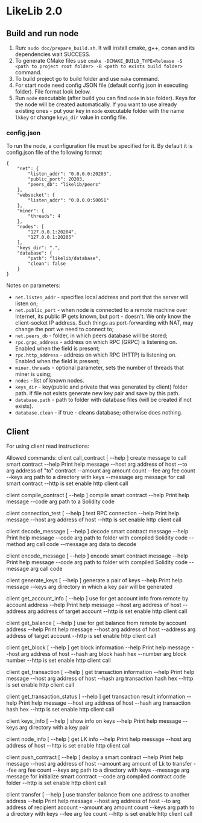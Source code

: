 # LikeLib 2.0


## Build and run node
1. Run: `sudo doc/prepare_build.sh`. It will install cmake, g++, conan and its dependencies wait SUCCESS.
2. To generate CMake files use
`cmake -DCMAKE_BUILD_TYPE=Release -S <path to project root folder> -B <path to exists build folder>` command.
3. To build project go to build folder and use `make` command.
4. For start node need config JSON file (default config.json in executing folder). File format look below.
5. Run `node` executable (after build you can find `node` in `bin` folder).
Keys for the node will be created automatically. If you want to use already existing ones - put
your key in `node` executable folder with the name `lkkey` or change `keys_dir` value in config file.

### config.json
To run the node, a configuration file must be specified for it.
By default it is config.json file of the following format:

```
{
    "net": {
        "listen_addr": "0.0.0.0:20203",
        "public_port": 20203,
        "peers_db": "likelib/peers"
    },
    "websocket": {
        "listen_addr": "0.0.0.0:50051"
    },
    "miner": {
        "threads": 4
    },
    "nodes": [
        "127.0.0.1:20204",
        "127.0.0.1:20205"
    ],
    "keys_dir": ".",
    "database": {
        "path": "likelib/database",
        "clean": false
    }
}
```

Notes on parameters:
* `net.listen_addr` - specifies local address and port that the server will listen on;
* `net.public_port` - when node is connected to a remote machine over Internet, its 
public IP gets known, but port - doesn't. We only know the client-socket IP address.
Such things as port-forwarding with NAT, may change the port we need to connect to;
* `net.peers_db` - folder, in which peers database will be stored;
* `rpc.grpc_address` - address on which RPC (GRPC) is listening on. Enabled when the field is present;
* `rpc.http_address` - address on which RPC (HTTP) is listening on. Enabled when the field is present;
* `miner.threads` - optional parameter, sets the number of threads that miner is using;
* `nodes` - list of known nodes.
* `keys_dir` - key(public and private that was generated by client) folder path. 
if file not exists generate new key pair and save by this path.
* `database.path` - path to folder with database files (will be created if not exists).
* `database.clean` - if true - cleans database; otherwise does nothing.


## Client

For using client read instructions:

Allowed commands:
  client call_contract   [ --help ]    create message to call smart contract
    --help                Print help message
    --host arg            address of host
    --to arg              address of "to" contract
    --amount arg          amount count
    --fee arg             fee count
    --keys arg            path to a directory with keys
    --message arg         message for call smart contract
    --http                is set enable http client call

  client compile_contract   [ --help ]    compile smart contract
    --help                Print help message
    --code arg            path to a Solidity code

  client connection_test   [ --help ]    test RPC connection
    --help                Print help message
    --host arg            address of host
    --http                is set enable http client call

  client decode_message   [ --help ]    decode smart contract message
    --help                Print help message
    --code arg            path to folder with compiled Solidity code
    --method arg          call code
    --message arg         data to decode

  client encode_message   [ --help ]    encode smart contract message
    --help                Print help message
    --code arg            path to folder with compiled Solidity code
    --message arg         call code


  client generate_keys   [ --help ]    generate a pair of keys
    --help                Print help message
    --keys arg            directory in which a key pair will be generated

  client get_account_info   [ --help ]    use for get account info from remote by account address
    --help                Print help message
    --host arg            address of host
    --address arg         address of target account
    --http                is set enable http client call

  client get_balance   [ --help ]    use for get balance from remote by account address
    --help                Print help message
    --host arg            address of host
    --address arg         address of target account
    --http                is set enable http client call

  client get_block   [ --help ]    get block information
    --help                Print help message
    --host arg            address of host
    --hash arg            block hash hex
    --number arg          block number
    --http                is set enable http client call

  client get_transaction   [ --help ]    get transaction information
    --help                Print help message
    --host arg            address of host
    --hash arg            transaction hash hex
    --http                is set enable http client call

  client get_transaction_status   [ --help ]    get transaction result information
    --help                Print help message
    --host arg            address of host
    --hash arg            transaction hash hex
    --http                is set enable http client call

  client keys_info   [ --help ]    show info on keys
    --help                Print help message
    --keys arg            directory with a key pair

  client node_info   [ --help ]    get LK info
    --help                Print help message
    --host arg            address of host
    --http                is set enable http client call

  client push_contract   [ --help ]    deploy a smart contract
    --help                Print help message
    --host arg            address of host
    --amount arg          amount of Lk to transfer
    --fee arg             fee count
    --keys arg            path to a directory with keys
    --message arg         message for initialize smart contract
    --code arg            compiled contract code folder
    --http                is set enable http client call

  client transfer   [ --help ]    use transfer balance from one address to another address
    --help                Print help message
    --host arg            address of host
    --to arg              address of recipient account
    --amount arg          amount count
    --keys arg            path to a directory with keys
    --fee arg             fee count
    --http                is set enable http client call

